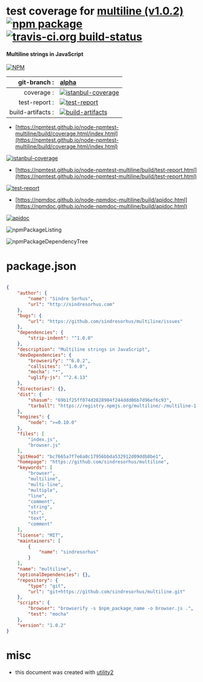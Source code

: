 # test coverage for  [multiline (v1.0.2)](https://github.com/sindresorhus/multiline)  [![npm package](https://img.shields.io/npm/v/npmtest-multiline.svg?style=flat-square)](https://www.npmjs.org/package/npmtest-multiline) [![travis-ci.org build-status](https://api.travis-ci.org/npmtest/node-npmtest-multiline.svg)](https://travis-ci.org/npmtest/node-npmtest-multiline)
#### Multiline strings in JavaScript

[![NPM](https://nodei.co/npm/multiline.png?downloads=true&downloadRank=true&stars=true)](https://www.npmjs.com/package/multiline)

| git-branch : | [alpha](https://github.com/npmtest/node-npmtest-multiline/tree/alpha)|
|--:|:--|
| coverage : | [![istanbul-coverage](https://npmtest.github.io/node-npmtest-multiline/build/coverage.badge.svg)](https://npmtest.github.io/node-npmtest-multiline/build/coverage.html/index.html)|
| test-report : | [![test-report](https://npmtest.github.io/node-npmtest-multiline/build/test-report.badge.svg)](https://npmtest.github.io/node-npmtest-multiline/build/test-report.html)|
| build-artifacts : | [![build-artifacts](https://npmtest.github.io/node-npmtest-multiline/glyphicons_144_folder_open.png)](https://github.com/npmtest/node-npmtest-multiline/tree/gh-pages/build)|

- [https://npmtest.github.io/node-npmtest-multiline/build/coverage.html/index.html](https://npmtest.github.io/node-npmtest-multiline/build/coverage.html/index.html)

[![istanbul-coverage](https://npmtest.github.io/node-npmtest-multiline/build/screenCapture.buildCi.browser.%252Ftmp%252Fbuild%252Fcoverage.lib.html.png)](https://npmtest.github.io/node-npmtest-multiline/build/coverage.html/index.html)

- [https://npmtest.github.io/node-npmtest-multiline/build/test-report.html](https://npmtest.github.io/node-npmtest-multiline/build/test-report.html)

[![test-report](https://npmtest.github.io/node-npmtest-multiline/build/screenCapture.buildCi.browser.%252Ftmp%252Fbuild%252Ftest-report.html.png)](https://npmtest.github.io/node-npmtest-multiline/build/test-report.html)

- [https://npmdoc.github.io/node-npmdoc-multiline/build/apidoc.html](https://npmdoc.github.io/node-npmdoc-multiline/build/apidoc.html)

[![apidoc](https://npmdoc.github.io/node-npmdoc-multiline/build/screenCapture.buildCi.browser.%252Ftmp%252Fbuild%252Fapidoc.html.png)](https://npmdoc.github.io/node-npmdoc-multiline/build/apidoc.html)

![npmPackageListing](https://npmtest.github.io/node-npmtest-multiline/build/screenCapture.npmPackageListing.svg)

![npmPackageDependencyTree](https://npmtest.github.io/node-npmtest-multiline/build/screenCapture.npmPackageDependencyTree.svg)



# package.json

```json

{
    "author": {
        "name": "Sindre Sorhus",
        "url": "http://sindresorhus.com"
    },
    "bugs": {
        "url": "https://github.com/sindresorhus/multiline/issues"
    },
    "dependencies": {
        "strip-indent": "^1.0.0"
    },
    "description": "Multiline strings in JavaScript",
    "devDependencies": {
        "browserify": "^6.0.2",
        "callsites": "^1.0.0",
        "mocha": "*",
        "uglify-js": "^2.4.13"
    },
    "directories": {},
    "dist": {
        "shasum": "69b1f25ff074d2828904f244ddd06b7d96ef6c93",
        "tarball": "https://registry.npmjs.org/multiline/-/multiline-1.0.2.tgz"
    },
    "engines": {
        "node": ">=0.10.0"
    },
    "files": [
        "index.js",
        "browser.js"
    ],
    "gitHead": "bc7665a7f7e6a0c17956bbda532912d09ddb8be1",
    "homepage": "https://github.com/sindresorhus/multiline",
    "keywords": [
        "browser",
        "multiline",
        "multi-line",
        "multiple",
        "line",
        "comment",
        "string",
        "str",
        "text",
        "comment"
    ],
    "license": "MIT",
    "maintainers": [
        {
            "name": "sindresorhus"
        }
    ],
    "name": "multiline",
    "optionalDependencies": {},
    "repository": {
        "type": "git",
        "url": "git+https://github.com/sindresorhus/multiline.git"
    },
    "scripts": {
        "browser": "browserify -s $npm_package_name -o browser.js .",
        "test": "mocha"
    },
    "version": "1.0.2"
}
```



# misc
- this document was created with [utility2](https://github.com/kaizhu256/node-utility2)
